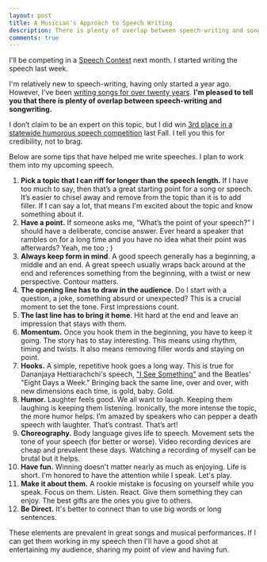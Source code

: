 ```yaml
---
layout: post
title: A Musician's Approach to Speech Writing
description: There is plenty of overlap between speech-writing and songwriting. Here is a list of commonalities.
comments: true
---
```

I'll be competing in a [Speech Contest](http://www.toastmasters.org/Leadership-Central/Speech-Contests) next month. I started writing the speech last week.

I'm relatively new to speech-writing, having only started a year ago. However, I've been [writing songs for over twenty years](https://ryanbarringtoncox.bandcamp.com/).  **I'm pleased to tell you that there is plenty of overlap between speech-writing and songwriting.** 

I don’t claim to be an expert on this topic, but I did win [3rd place in a statewide humorous speech competition](https://mountainx.com/blogwire/asheville-toastmasters-club-436-members-take-prizes-in-nc-district-competition/) last Fall.  I tell you this for credibility, not to brag.

Below are some tips that have helped me write speeches.  I plan to work them into my upcoming speech.

1.  **Pick a topic that I can riff for longer than the speech length.**  If I have too much to say, then that’s a great starting point for a song or speech.  It’s easier to chisel away and remove from the topic than it is to add filler.  If I can say a lot, that means I'm excited about the topic and know something about it.
2.  **Have a point.**  If someone asks me, “What’s the point of your speech?” I should have a deliberate, concise answer.  Ever heard a speaker that rambles on for a long time and you have no idea what their point was afterwards?  Yeah, me too ; )
3.  **Always keep form in mind**.  A good speech generally has a beginning, a middle and an end.  A great speech usually wraps back around at the end and references something from the beginning, with a twist or new perspective. Contour matters.
4.  **The opening line has to draw in the audience**.  Do I start with a question, a joke, something absurd or unexpected?  This is a crucial moment to set the tone. First impressions count.
5.  **The last line has to bring it home**.  Hit hard at the end and leave an impression that stays with them.
6.  **Momentum.**  Once you hook them in the beginning, you have to keep it going.  The story has to stay interesting.  This means using rhythm, timing and twists.  It also means removing filler words and staying on point.
7.  **Hooks.** A simple, repetitive hook goes a long way.  This is true for Dananjaya Hettiarachchi's speech, ["I See Something"](https://www.youtube.com/watch?v=bbz2boNSeL0) and the Beatles' "Eight Days a Week."  Bringing back the same line, over and over, with new dimensions each time, is gold, baby. Gold.
8.  **Humor.**  Laughter feels good.  We all want to laugh.  Keeping them laughing is keeping them listening.  Ironically, the more intense the topic, the more humor helps.  I’m amazed by speakers who can pepper a death speech with laughter.  That’s contrast.  That’s art!
9.  **Choreography.**  Body language gives life to speech.  Movement sets the tone of your speech (for better or worse).  Video recording devices are cheap and prevalent these days.  Watching a recording of myself can be brutal but it helps.
10.  **Have fun.** Winning doesn't matter nearly as much as enjoying.  Life is short.  I'm honored to have the attention while I speak. Let's play.
11.  **Make it about them.**  A rookie mistake is focusing on yourself while you speak.  Focus on them.  Listen.  React.  Give them something they can enjoy.  The best gifts are the ones you give to others.
12.  **Be Direct.** It's better to connect than to use big words or long sentences.

These elements are prevalent in great songs and musical performances.  If I can get them working in my speech then I'll have a good shot at entertaining my audience, sharing my point of view and having fun.

